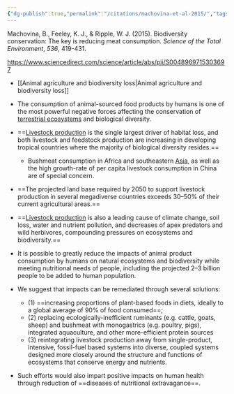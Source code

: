 ```yaml
---
{"dg-publish":true,"permalink":"/citations/machovina-et-al-2015/","tags":["citation","environment_misc","biodiversity","meat","SE_asia"],"created":"2025-10-23T17:42:44.953+01:00","updated":"2025-10-23T18:06:08.805+01:00"}
---
```


Machovina, B., Feeley, K. J., & Ripple, W. J. (2015). Biodiversity conservation: The key is reducing meat consumption. _Science of the Total Environment_, _536_, 419-431.

https://www.sciencedirect.com/science/article/abs/pii/S0048969715303697

- [[Animal agriculture and biodiversity loss\|Animal agriculture and biodiversity loss]]

- The consumption of animal-sourced food products by humans is one of the most powerful negative forces affecting the conservation of [terrestrial ecosystems](https://www.sciencedirect.com/topics/earth-and-planetary-sciences/terrestrial-ecosystem "Learn more about terrestrial ecosystems from ScienceDirect's AI-generated Topic Pages") and biological diversity. 
- ==[Livestock production](https://www.sciencedirect.com/topics/earth-and-planetary-sciences/livestock-farming "Learn more about Livestock production from ScienceDirect's AI-generated Topic Pages") is the single largest driver of habitat loss, and both livestock and feedstock production are increasing in developing tropical countries where the majority of biological diversity resides.== 
	- Bushmeat consumption in Africa and southeastern [Asia](https://www.sciencedirect.com/topics/earth-and-planetary-sciences/asia "Learn more about Asia from ScienceDirect's AI-generated Topic Pages"), as well as the high growth-rate of per capita livestock consumption in China are of special concern. 
- ==The projected land base required by 2050 to support livestock production in several megadiverse countries exceeds 30–50% of their current agricultural areas.== 
- ==[Livestock production](https://www.sciencedirect.com/topics/earth-and-planetary-sciences/livestock-farming "Learn more about Livestock production from ScienceDirect's AI-generated Topic Pages") is also a leading cause of climate change, soil loss, water and nutrient pollution, and decreases of apex predators and wild herbivores, compounding pressures on ecosystems and biodiversity.== 
- It is possible to greatly reduce the impacts of animal product consumption by humans on natural ecosystems and biodiversity while meeting nutritional needs of people, including the projected 2–3 billion people to be added to human population. 
- We suggest that impacts can be remediated through several solutions: 
	- (1) ==increasing proportions of plant-based foods in diets, ideally to a global average of 90% of food consumed==; 
	- (2) replacing ecologically-inefficient ruminants (e.g. cattle, goats, sheep) and bushmeat with monogastrics (e.g. poultry, pigs), integrated aquaculture, and other more-efficient protein sources
	- (3) reintegrating livestock production away from single-product, intensive, fossil-fuel based systems into diverse, coupled systems designed more closely around the structure and functions of ecosystems that conserve energy and nutrients. 
- Such efforts would also impart positive impacts on human health through reduction of ==diseases of nutritional extravagance==.